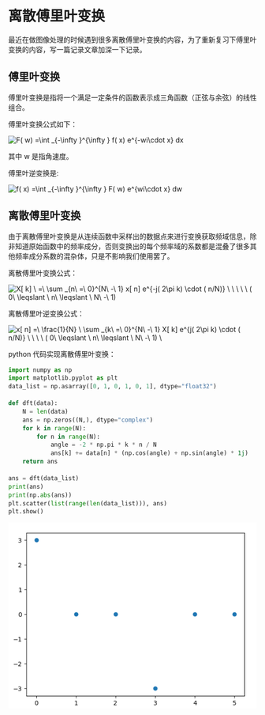 # 离散傅里叶变换

最近在做图像处理的时候遇到很多离散傅里叶变换的内容，为了重新复习下傅里叶变换的内容，写一篇记录文章加深一下记录。

## 傅里叶变换

傅里叶变换是指将一个满足一定条件的函数表示成三角函数（正弦与余弦）的线性组合。

傅里叶变换公式如下：

<img src="https://latex.codecogs.com/svg.image?F(&space;w)&space;=\int&space;_{-\infty&space;}^{\infty&space;}&space;f(&space;x)&space;e^{-wi\cdot&space;x}&space;dx" title="F( w) =\int _{-\infty }^{\infty } f( x) e^{-wi\cdot x} dx" />

其中 w 是指角速度。

傅里叶逆变换是:

<img src="https://latex.codecogs.com/svg.image?f(&space;x)&space;=\int&space;_{-\infty&space;}^{\infty&space;}&space;F(&space;w)&space;e^{wi\cdot&space;x}&space;dw" title="f( x) =\int _{-\infty }^{\infty } F( w) e^{wi\cdot x} dw" />

## 离散傅里叶变换

由于离散傅里叶变换是从连续函数中采样出的数据点来进行变换获取频域信息，除非知道原始函数中的频率成分，否则变换出的每个频率域的系数都是混叠了很多其他频率成分系数的混杂体，只是不影响我们使用罢了。

离散傅里叶变换公式：

<img src="https://latex.codecogs.com/svg.image?X[&space;k]&space;\&space;=\&space;\sum&space;_{n\&space;=\&space;0}^{N\&space;-\&space;1}&space;x[&space;n]&space;e^{-j(&space;2\pi&space;k)&space;\cdot&space;(&space;n/N)}&space;\&space;\&space;\&space;\&space;\&space;(&space;0\&space;\leqslant&space;\&space;k\&space;\leqslant&space;\&space;N\&space;-\&space;1)" title="X[ k] \ =\ \sum _{n\ =\ 0}^{N\ -\ 1} x[ n] e^{-j( 2\pi k) \cdot ( n/N)} \ \ \ \ \ ( 0\ \leqslant \ n\ \leqslant \ N\ -\ 1)" />

离散傅里叶逆变换公式：

<img src="https://latex.codecogs.com/svg.image?x[&space;n]&space;=\&space;\frac{1}{N}&space;\&space;\sum&space;_{k\&space;=\&space;0}^{N\&space;-\&space;1}&space;X[&space;k]&space;e^{j(&space;2\pi&space;k)&space;\cdot&space;(&space;n/N)}&space;\&space;\&space;\&space;\&space;(&space;0\&space;\leqslant&space;\&space;n\&space;\leqslant&space;\&space;N\&space;-\&space;1)&space;\&space;" title="x[ n] =\ \frac{1}{N} \ \sum _{k\ =\ 0}^{N\ -\ 1} X[ k] e^{j( 2\pi k) \cdot ( n/N)} \ \ \ \ ( 0\ \leqslant \ n\ \leqslant \ N\ -\ 1) \ " />

python 代码实现离散傅里叶变换：

~~~python
import numpy as np
import matplotlib.pyplot as plt
data_list = np.asarray([0, 1, 0, 1, 0, 1], dtype="float32")

def dft(data):
    N = len(data)
    ans = np.zeros((N,), dtype="complex")
    for k in range(N):
        for n in range(N):
            angle = -2 * np.pi * k * n / N
            ans[k] += data[n] * (np.cos(angle) + np.sin(angle) * 1j)
    return ans

ans = dft(data_list)
print(ans)
print(np.abs(ans))
plt.scatter(list(range(len(data_list))), ans)
plt.show()
~~~


![](https://raw.githubusercontent.com/wzjhiworld/some_ai_tec/main/imgs/0cCULL.png)
